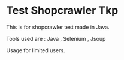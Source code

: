 # Test Shopcrawler Tkp

This is for shopcrawler test made in Java.

Tools used are :
Java , Selenium , Jsoup

Usage for limited users.